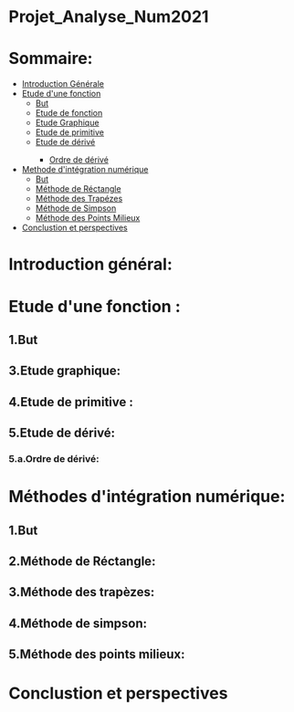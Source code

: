 # Projet_Analyse_Num2021

<h1>Sommaire:</h1>

<ul>
  <li><a href="https://github.com/aminkammoun/AnalyseNUMERIQUE/tree/master/projet/README.md#introduction-g%C3%A9n%C3%A9ral">Introduction Générale</a>
    </li>
  <li>
    <a href="https://github.com/aminkammoun/AnalyseNUMERIQUE/tree/master/projet/README.md#etude-dune-fonction--">
      Etude d'une fonction</a>
    <ul>
      <li><a href="https://github.com/aminkammoun/AnalyseNUMERIQUE/tree/master/projet/README.md#-1but-">But</a>
        </li>
      <li><a href="https://github.com/aminkammoun/AnalyseNUMERIQUE/tree/master/projet/README.md#-2etude-de-fonction">
        Etude de fonction</a>
        </li>
      <li><a href="https://github.com/aminkammoun/AnalyseNUMERIQUE/tree/master/projet/README.md#-3etude-graphique">Etude Graphique</a>
      </li>
      <li><a href="https://github.com/aminkammoun/AnalyseNUMERIQUE/tree/master/projet/README.md#-4etude-de-primitive-">
        Etude de primitive</a>
        </li>
      <li><a href="https://github.com/aminkammoun/AnalyseNUMERIQUE/tree/master/projet/README.md#-5etude-de-d%C3%A9riv%C3%A9">
        Etude de dérivé</a>
        </li>
      <ul><li><a href="https://github.com/aminkammoun/AnalyseNUMERIQUE/tree/master/projet/README.md#-5aordre-de-d%C3%A9riv%C3%A9"> 
        Ordre de dérivé</a>
        </li></ul>
   </ul>
  </li>
  <li><a href="https://github.com/aminkammoun/AnalyseNUMERIQUE/tree/master/projet/README.md#-m%C3%A9thodes-dint%C3%A9gration-num%C3%A9rique">
    Methode d'intégration numérique </a>
    <ul>
      <li><a href="https://github.com/aminkammoun/AnalyseNUMERIQUE/tree/master/projet/README.md#-1but">
        But</a>
        </li>
      <li><a href="https://github.com/aminkammoun/AnalyseNUMERIQUE/tree/master/projet/README.md#-2m%C3%A9thode-de-r%C3%A9ctangle">
        Méthode de Réctangle</a>
        </li>
      <li><a href="https://github.com/aminkammoun/AnalyseNUMERIQUE/tree/master/projet/README.md#-3m%C3%A9thode-des-trap%C3%A8zes">
        Méthode des Trapézes</a>
        </li>
      <li><a href="https://github.com/aminkammoun/AnalyseNUMERIQUE/tree/master/projet/README.md#-4m%C3%A9thode-de-simpson">
        Méthode de Simpson</a>
        </li>
      <li><a href="https://github.com/aminkammoun/AnalyseNUMERIQUE/tree/master/projet/README.md#-5m%C3%A9thode-des-points-milieux">
        Méthode des Points Milieux</li>
    </ul>
  </li>
  <li><a href="https://github.com/aminkammoun/AnalyseNUMERIQUE/tree/master/projet/README.md#-conclustion-et-perspectives">
    Conclustion et perspectives </a></li>
</ul>

<h1>Introduction général:</h1>



<h1>Etude d'une fonction : </h1>

<h2> 1.But </h2>


<h2> 3.Etude graphique:</h2>


<h2> 4.Etude de primitive :</h2>


<h2 > 5.Etude de dérivé:</h2>

 
 <h3> 5.a.Ordre de dérivé:</h3>


<h1> Méthodes d'intégration numérique:</h1>

<h2> 1.But</h2>


<h2> 2.Méthode de Réctangle:</h2>



<h2> 3.Méthode des trapèzes:</h3>



<h2> 4.Méthode de simpson:</h2>


<h2> 5.Méthode des points milieux:</h2>



<h1> Conclustion et perspectives</h1>

